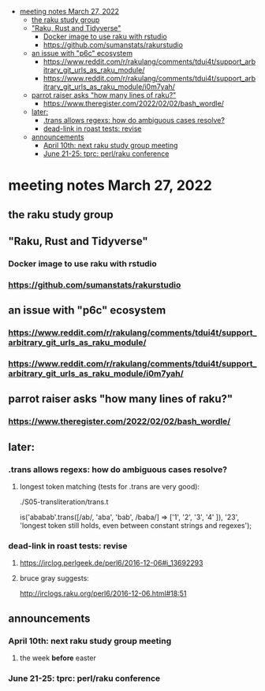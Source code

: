 - [meeting notes March 27, 2022](#orgf7001d9)
  - [the raku study group](#org1f5343a)
  - ["Raku, Rust and Tidyverse"](#org776f187)
    - [Docker image to use raku with rstudio](#org904085e)
    - [<https://github.com/sumanstats/rakurstudio>](#org9fdeb73)
  - [an issue with "p6c" ecosystem](#org4b15575)
    - [<https://www.reddit.com/r/rakulang/comments/tdui4t/support_arbitrary_git_urls_as_raku_module/>](#org44828f2)
    - [<https://www.reddit.com/r/rakulang/comments/tdui4t/support_arbitrary_git_urls_as_raku_module/i0m7yah/>](#org4722426)
  - [parrot raiser asks "how many lines of raku?"](#org4505157)
    - [<https://www.theregister.com/2022/02/02/bash_wordle/>](#org06a648a)
  - [later:](#org9454d91)
    - [.trans allows regexs: how do ambiguous cases resolve?](#org616687a)
    - [dead-link in roast tests: revise](#org9228af3)
  - [announcements](#orgd73b72b)
    - [April 10th: next raku study group meeting](#org367043a)
    - [June 21-25: tprc: perl/raku conference](#orgc9d3232)


<a id="orgf7001d9"></a>

# meeting notes March 27, 2022


<a id="org1f5343a"></a>

## the raku study group


<a id="org776f187"></a>

## "Raku, Rust and Tidyverse"


<a id="org904085e"></a>

### Docker image to use raku with rstudio


<a id="org9fdeb73"></a>

### <https://github.com/sumanstats/rakurstudio>


<a id="org4b15575"></a>

## an issue with "p6c" ecosystem


<a id="org44828f2"></a>

### <https://www.reddit.com/r/rakulang/comments/tdui4t/support_arbitrary_git_urls_as_raku_module/>


<a id="org4722426"></a>

### <https://www.reddit.com/r/rakulang/comments/tdui4t/support_arbitrary_git_urls_as_raku_module/i0m7yah/>


<a id="org4505157"></a>

## parrot raiser asks "how many lines of raku?"


<a id="org06a648a"></a>

### <https://www.theregister.com/2022/02/02/bash_wordle/>


<a id="org9454d91"></a>

## later:


<a id="org616687a"></a>

### .trans allows regexs: how do ambiguous cases resolve?

1.  longest token matching (tests for .trans are very good):

    ./S05-transliteration/trans.t
    
    is('ababab'.trans([/ab/, 'aba', 'bab', /baba/] => ['1', '2', '3', '4' ]), '23', 'longest token still holds, even between constant strings and regexes');


<a id="org9228af3"></a>

### dead-link in roast tests: revise

1.  <https://irclog.perlgeek.de/perl6/2016-12-06#i_13692293>

2.  bruce gray suggests:

    <http://irclogs.raku.org/perl6/2016-12-06.html#18:51>


<a id="orgd73b72b"></a>

## announcements


<a id="org367043a"></a>

### April 10th: next raku study group meeting

1.  the week **before** easter


<a id="orgc9d3232"></a>

### June 21-25: tprc: perl/raku conference
